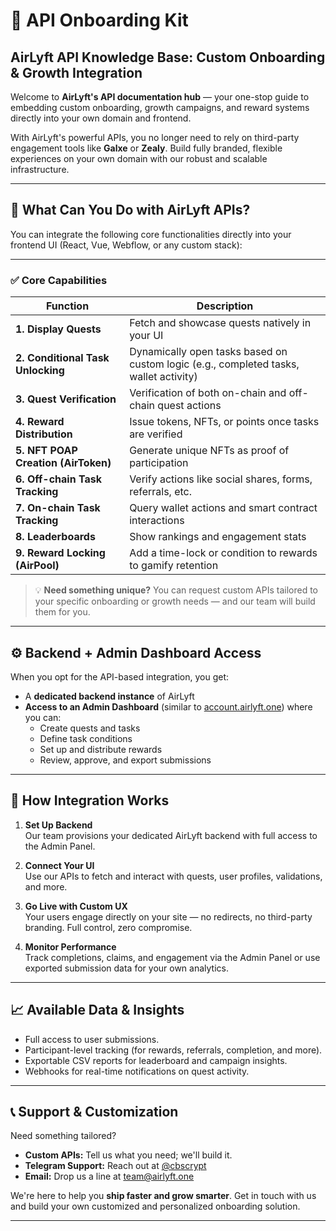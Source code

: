 # 🧠 API Onboarding Kit

## AirLyft API Knowledge Base: Custom Onboarding & Growth Integration

Welcome to **AirLyft&apos;s API documentation hub** — your one-stop guide to embedding custom onboarding, growth campaigns, and reward systems directly into your own domain and frontend.

With AirLyft&apos;s powerful APIs, you no longer need to rely on third-party engagement tools like **Galxe** or **Zealy**. Build fully branded, flexible experiences on your own domain with our robust and scalable infrastructure.

---

## 🔌 What Can You Do with AirLyft APIs?

You can integrate the following core functionalities directly into your frontend UI (React, Vue, Webflow, or any custom stack):

---

### ✅ Core Capabilities

| Function                            | Description                                                                           |
| ----------------------------------- | ------------------------------------------------------------------------------------- |
| **1. Display Quests**               | Fetch and showcase quests natively in your UI                                         |
| **2. Conditional Task Unlocking**   | Dynamically open tasks based on custom logic (e.g., completed tasks, wallet activity) |
| **3. Quest Verification**           | Verification of both on-chain and off-chain quest actions                             |
| **4. Reward Distribution**          | Issue tokens, NFTs, or points once tasks are verified                                 |
| **5. NFT POAP Creation (AirToken)** | Generate unique NFTs as proof of participation                                        |
| **6. Off-chain Task Tracking**      | Verify actions like social shares, forms, referrals, etc.                             |
| **7. On-chain Task Tracking**       | Query wallet actions and smart contract interactions                                  |
| **8. Leaderboards**                 | Show rankings and engagement stats                                                    |
| **9. Reward Locking (AirPool)**     | Add a time-lock or condition to rewards to gamify retention                           |

> 💡 **Need something unique?** You can request custom APIs tailored to your specific onboarding or growth needs — and our team will build them for you.

---

## ⚙️ Backend + Admin Dashboard Access

When you opt for the API-based integration, you get:

- A **dedicated backend instance** of AirLyft
- **Access to an Admin Dashboard** (similar to [account.airlyft.one](https://account.airlyft.one)) where you can:
  - Create quests and tasks
  - Define task conditions
  - Set up and distribute rewards
  - Review, approve, and export submissions

---

## 🔄 How Integration Works

1. **Set Up Backend**  
   Our team provisions your dedicated AirLyft backend with full access to the Admin Panel.

2. **Connect Your UI**  
   Use our APIs to fetch and interact with quests, user profiles, validations, and more.

3. **Go Live with Custom UX**  
   Your users engage directly on your site — no redirects, no third-party branding. Full control, zero compromise.

4. **Monitor Performance**  
   Track completions, claims, and engagement via the Admin Panel or use exported submission data for your own analytics.

---

## 📈 Available Data & Insights

- Full access to user submissions.
- Participant-level tracking (for rewards, referrals, completion, and more).
- Exportable CSV reports for leaderboard and campaign insights.
- Webhooks for real-time notifications on quest activity.

---

## 📞 Support & Customization

Need something tailored?

- **Custom APIs:** Tell us what you need; we&apos;ll build it.
- **Telegram Support:** Reach out at [@cbscrypt](https://t.me/cbscrypt)
- **Email:** Drop us a line at [team@airlyft.one](mailto:team@airlyft.one)

We&apos;re here to help you **ship faster and grow smarter**. Get in touch with us and build your own customized and personalized onboarding solution.

---

